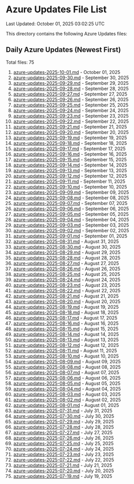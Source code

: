 # Azure Updates File List

Last Updated: October 01, 2025 03:02:25 UTC

This directory contains the following Azure Updates files:

## Daily Azure Updates (Newest First)

Total files: 75

1. [azure-updates-2025-10-01.md](./azure-updates-2025-10-01.md) - October 01, 2025
2. [azure-updates-2025-09-30.md](./azure-updates-2025-09-30.md) - September 30, 2025
3. [azure-updates-2025-09-29.md](./azure-updates-2025-09-29.md) - September 29, 2025
4. [azure-updates-2025-09-28.md](./azure-updates-2025-09-28.md) - September 28, 2025
5. [azure-updates-2025-09-27.md](./azure-updates-2025-09-27.md) - September 27, 2025
6. [azure-updates-2025-09-26.md](./azure-updates-2025-09-26.md) - September 26, 2025
7. [azure-updates-2025-09-25.md](./azure-updates-2025-09-25.md) - September 25, 2025
8. [azure-updates-2025-09-24.md](./azure-updates-2025-09-24.md) - September 24, 2025
9. [azure-updates-2025-09-23.md](./azure-updates-2025-09-23.md) - September 23, 2025
10. [azure-updates-2025-09-22.md](./azure-updates-2025-09-22.md) - September 22, 2025
11. [azure-updates-2025-09-21.md](./azure-updates-2025-09-21.md) - September 21, 2025
12. [azure-updates-2025-09-20.md](./azure-updates-2025-09-20.md) - September 20, 2025
13. [azure-updates-2025-09-19.md](./azure-updates-2025-09-19.md) - September 19, 2025
14. [azure-updates-2025-09-18.md](./azure-updates-2025-09-18.md) - September 18, 2025
15. [azure-updates-2025-09-17.md](./azure-updates-2025-09-17.md) - September 17, 2025
16. [azure-updates-2025-09-16.md](./azure-updates-2025-09-16.md) - September 16, 2025
17. [azure-updates-2025-09-15.md](./azure-updates-2025-09-15.md) - September 15, 2025
18. [azure-updates-2025-09-14.md](./azure-updates-2025-09-14.md) - September 14, 2025
19. [azure-updates-2025-09-13.md](./azure-updates-2025-09-13.md) - September 13, 2025
20. [azure-updates-2025-09-12.md](./azure-updates-2025-09-12.md) - September 12, 2025
21. [azure-updates-2025-09-11.md](./azure-updates-2025-09-11.md) - September 11, 2025
22. [azure-updates-2025-09-10.md](./azure-updates-2025-09-10.md) - September 10, 2025
23. [azure-updates-2025-09-09.md](./azure-updates-2025-09-09.md) - September 09, 2025
24. [azure-updates-2025-09-08.md](./azure-updates-2025-09-08.md) - September 08, 2025
25. [azure-updates-2025-09-07.md](./azure-updates-2025-09-07.md) - September 07, 2025
26. [azure-updates-2025-09-06.md](./azure-updates-2025-09-06.md) - September 06, 2025
27. [azure-updates-2025-09-05.md](./azure-updates-2025-09-05.md) - September 05, 2025
28. [azure-updates-2025-09-04.md](./azure-updates-2025-09-04.md) - September 04, 2025
29. [azure-updates-2025-09-03.md](./azure-updates-2025-09-03.md) - September 03, 2025
30. [azure-updates-2025-09-02.md](./azure-updates-2025-09-02.md) - September 02, 2025
31. [azure-updates-2025-09-01.md](./azure-updates-2025-09-01.md) - September 01, 2025
32. [azure-updates-2025-08-31.md](./azure-updates-2025-08-31.md) - August 31, 2025
33. [azure-updates-2025-08-30.md](./azure-updates-2025-08-30.md) - August 30, 2025
34. [azure-updates-2025-08-29.md](./azure-updates-2025-08-29.md) - August 29, 2025
35. [azure-updates-2025-08-28.md](./azure-updates-2025-08-28.md) - August 28, 2025
36. [azure-updates-2025-08-27.md](./azure-updates-2025-08-27.md) - August 27, 2025
37. [azure-updates-2025-08-26.md](./azure-updates-2025-08-26.md) - August 26, 2025
38. [azure-updates-2025-08-25.md](./azure-updates-2025-08-25.md) - August 25, 2025
39. [azure-updates-2025-08-24.md](./azure-updates-2025-08-24.md) - August 24, 2025
40. [azure-updates-2025-08-23.md](./azure-updates-2025-08-23.md) - August 23, 2025
41. [azure-updates-2025-08-22.md](./azure-updates-2025-08-22.md) - August 22, 2025
42. [azure-updates-2025-08-21.md](./azure-updates-2025-08-21.md) - August 21, 2025
43. [azure-updates-2025-08-20.md](./azure-updates-2025-08-20.md) - August 20, 2025
44. [azure-updates-2025-08-19.md](./azure-updates-2025-08-19.md) - August 19, 2025
45. [azure-updates-2025-08-18.md](./azure-updates-2025-08-18.md) - August 18, 2025
46. [azure-updates-2025-08-17.md](./azure-updates-2025-08-17.md) - August 17, 2025
47. [azure-updates-2025-08-16.md](./azure-updates-2025-08-16.md) - August 16, 2025
48. [azure-updates-2025-08-15.md](./azure-updates-2025-08-15.md) - August 15, 2025
49. [azure-updates-2025-08-14.md](./azure-updates-2025-08-14.md) - August 14, 2025
50. [azure-updates-2025-08-13.md](./azure-updates-2025-08-13.md) - August 13, 2025
51. [azure-updates-2025-08-12.md](./azure-updates-2025-08-12.md) - August 12, 2025
52. [azure-updates-2025-08-11.md](./azure-updates-2025-08-11.md) - August 11, 2025
53. [azure-updates-2025-08-10.md](./azure-updates-2025-08-10.md) - August 10, 2025
54. [azure-updates-2025-08-09.md](./azure-updates-2025-08-09.md) - August 09, 2025
55. [azure-updates-2025-08-08.md](./azure-updates-2025-08-08.md) - August 08, 2025
56. [azure-updates-2025-08-07.md](./azure-updates-2025-08-07.md) - August 07, 2025
57. [azure-updates-2025-08-06.md](./azure-updates-2025-08-06.md) - August 06, 2025
58. [azure-updates-2025-08-05.md](./azure-updates-2025-08-05.md) - August 05, 2025
59. [azure-updates-2025-08-04.md](./azure-updates-2025-08-04.md) - August 04, 2025
60. [azure-updates-2025-08-03.md](./azure-updates-2025-08-03.md) - August 03, 2025
61. [azure-updates-2025-08-02.md](./azure-updates-2025-08-02.md) - August 02, 2025
62. [azure-updates-2025-08-01.md](./azure-updates-2025-08-01.md) - August 01, 2025
63. [azure-updates-2025-07-31.md](./azure-updates-2025-07-31.md) - July 31, 2025
64. [azure-updates-2025-07-30.md](./azure-updates-2025-07-30.md) - July 30, 2025
65. [azure-updates-2025-07-29.md](./azure-updates-2025-07-29.md) - July 29, 2025
66. [azure-updates-2025-07-28.md](./azure-updates-2025-07-28.md) - July 28, 2025
67. [azure-updates-2025-07-27.md](./azure-updates-2025-07-27.md) - July 27, 2025
68. [azure-updates-2025-07-26.md](./azure-updates-2025-07-26.md) - July 26, 2025
69. [azure-updates-2025-07-25.md](./azure-updates-2025-07-25.md) - July 25, 2025
70. [azure-updates-2025-07-24.md](./azure-updates-2025-07-24.md) - July 24, 2025
71. [azure-updates-2025-07-23.md](./azure-updates-2025-07-23.md) - July 23, 2025
72. [azure-updates-2025-07-22.md](./azure-updates-2025-07-22.md) - July 22, 2025
73. [azure-updates-2025-07-21.md](./azure-updates-2025-07-21.md) - July 21, 2025
74. [azure-updates-2025-07-20.md](./azure-updates-2025-07-20.md) - July 20, 2025
75. [azure-updates-2025-07-19.md](./azure-updates-2025-07-19.md) - July 19, 2025
